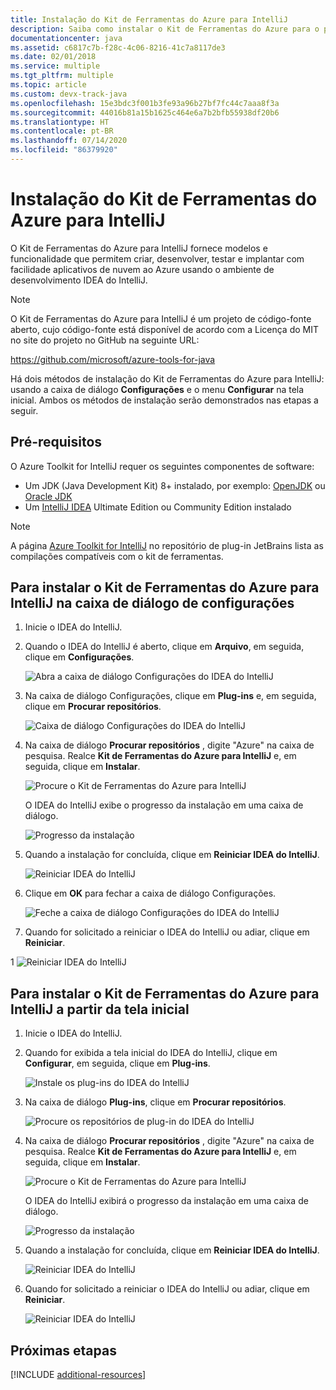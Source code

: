 ```yaml
---
title: Instalação do Kit de Ferramentas do Azure para IntelliJ
description: Saiba como instalar o Kit de Ferramentas do Azure para o plug-in IntelliJ para criar e implantar aplicativos de nuvem no Azure.
documentationcenter: java
ms.assetid: c6817c7b-f28c-4c06-8216-41c7a8117de3
ms.date: 02/01/2018
ms.service: multiple
ms.tgt_pltfrm: multiple
ms.topic: article
ms.custom: devx-track-java
ms.openlocfilehash: 15e3bdc3f001b3fe93a96b27bf7fc44c7aaa8f3a
ms.sourcegitcommit: 44016b81a15b1625c464e6a7b2bfb55938df20b6
ms.translationtype: HT
ms.contentlocale: pt-BR
ms.lasthandoff: 07/14/2020
ms.locfileid: "86379920"
---
```

# <a name="installing-the-azure-toolkit-for-intellij"></a>Instalação do Kit de Ferramentas do Azure para IntelliJ

O Kit de Ferramentas do Azure para IntelliJ fornece modelos e funcionalidade que permitem criar, desenvolver, testar e implantar com facilidade aplicativos de nuvem ao Azure usando o ambiente de desenvolvimento IDEA do IntelliJ.

> [!NOTE] 
> 
> O Kit de Ferramentas do Azure para IntelliJ é um projeto de código-fonte aberto, cujo código-fonte está disponível de acordo com a Licença do MIT no site do projeto no GitHub na seguinte URL: 
> 
> <https://github.com/microsoft/azure-tools-for-java> 
> 

Há dois métodos de instalação do Kit de Ferramentas do Azure para IntelliJ: usando a caixa de diálogo **Configurações** e o menu **Configurar** na tela inicial. Ambos os métodos de instalação serão demonstrados nas etapas a seguir.

## <a name="prerequisites"></a>Pré-requisitos

O Azure Toolkit for IntelliJ requer os seguintes componentes de software:

* Um JDK (Java Development Kit) 8+ instalado, por exemplo: [OpenJDK](https://openjdk.java.net/) ou [Oracle JDK](https://www.oracle.com/technetwork/java/javase/downloads/index.html)
* Um [IntelliJ IDEA](https://www.jetbrains.com/idea/download/) Ultimate Edition ou Community Edition instalado

> [!NOTE]
> 
> A página [Azure Toolkit for IntelliJ](https://plugins.jetbrains.com/plugin/8053) no repositório de plug-in JetBrains lista as compilações compatíveis com o kit de ferramentas.
> 

<!--
> [!IMPORTANT]
> 
> If you are using the Azure Toolkit for IntelliJ on Windows, the toolkit requires installing the Azure SDK 2.9.6 or later in order to use the Azure emulator. You have two options for installing the Azure SDK:
> 
> * You can download and install the Azure SDK by using the [Web Platform Installer (WebPI)](https://go.microsoft.com/fwlink/?LinkID=252838).
> * If you do not have the Azure SDK installed when you create your first Azure deployment project, you will be prompted to automatically download install the requisite version of the Azure SDK.
> 
> Note that the Azure SDK is only required on Windows.
> 
-->


## <a name="to-install-the-azure-toolkit-for-intellij-from-the-settings-dialog-box"></a>Para instalar o Kit de Ferramentas do Azure para IntelliJ na caixa de diálogo de configurações

1. Inicie o IDEA do IntelliJ.

1. Quando o IDEA do IntelliJ é aberto, clique em **Arquivo**, em seguida, clique em **Configurações**.
   
   ![Abra a caixa de diálogo Configurações do IDEA do IntelliJ][01a]

1. Na caixa de diálogo Configurações, clique em **Plug-ins** e, em seguida, clique em **Procurar repositórios**.
   
   ![Caixa de diálogo Configurações do IDEA do IntelliJ][02a]

1. Na caixa de diálogo **Procurar repositórios** , digite "Azure" na caixa de pesquisa. Realce **Kit de Ferramentas do Azure para IntelliJ** e, em seguida, clique em **Instalar**.
   
   ![Procure o Kit de Ferramentas do Azure para IntelliJ][03]
   
   O IDEA do IntelliJ exibe o progresso da instalação em uma caixa de diálogo.
   
   ![Progresso da instalação][04]

1. Quando a instalação for concluída, clique em **Reiniciar IDEA do IntelliJ**.
   
   ![Reiniciar IDEA do IntelliJ][05]

1. Clique em **OK** para fechar a caixa de diálogo Configurações.
   
   ![Feche a caixa de diálogo Configurações do IDEA do IntelliJ][06]

1. Quando for solicitado a reiniciar o IDEA do IntelliJ ou adiar, clique em **Reiniciar**.
   
1   ![Reiniciar IDEA do IntelliJ][07]

## <a name="to-install-the-azure-toolkit-for-intellij-from-the-start-screen"></a>Para instalar o Kit de Ferramentas do Azure para IntelliJ a partir da tela inicial

1. Inicie o IDEA do IntelliJ.

1. Quando for exibida a tela inicial do IDEA do IntelliJ, clique em **Configurar**, em seguida, clique em **Plug-ins**.
   
   ![Instale os plug-ins do IDEA do IntelliJ][01b]

1. Na caixa de diálogo **Plug-ins**, clique em **Procurar repositórios**.
   
   ![Procure os repositórios de plug-in do IDEA do IntelliJ][02b]

1. Na caixa de diálogo **Procurar repositórios** , digite "Azure" na caixa de pesquisa. Realce **Kit de Ferramentas do Azure para IntelliJ** e, em seguida, clique em **Instalar**.
   
   ![Procure o Kit de Ferramentas do Azure para IntelliJ][03]
   
   O IDEA do IntelliJ exibirá o progresso da instalação em uma caixa de diálogo.
   
   ![Progresso da instalação][04]

1. Quando a instalação for concluída, clique em **Reiniciar IDEA do IntelliJ**.
   
   ![Reiniciar IDEA do IntelliJ][05]

1. Quando for solicitado a reiniciar o IDEA do IntelliJ ou adiar, clique em **Reiniciar**.
   
   ![Reiniciar IDEA do IntelliJ][07]

## <a name="next-steps"></a>Próximas etapas

[!INCLUDE [additional-resources](includes/additional-resources.md)]

<!-- URL List -->

<!-- IMG List -->

[01a]: media/installation/01-intellij-file-settings.png
[01b]: media/installation/01-intellij-configure-dropdown.png
[02a]: media/installation/02-intellij-settings-dialog.png
[02b]: media/installation/02-intellij-plugins-dialog.png
[03]: media/installation/03-intellij-browse-repositories.png
[04]: media/installation/04-install-progress.png
[05]: media/installation/05-restart-intellij.png
[06]: media/installation/06-intellij-settings-dialog.png
[07]: media/installation/07-restart-intellij.png
